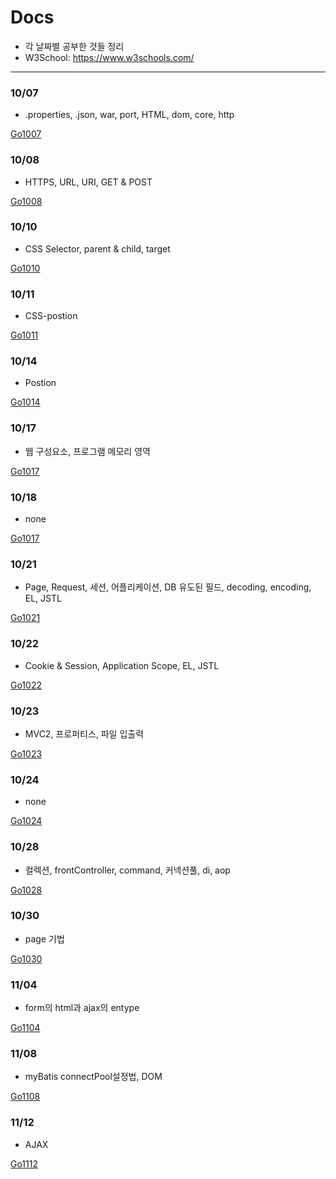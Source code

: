 # Docs

-   각 날짜별 공부한 것들 정리
-   W3School: https://www.w3schools.com/

---

### 10/07

-   .properties, .json, war, port, HTML, dom, core, http

[Go1007](https://github.com/MristerWing/PrivateProject/tree/master/5.MVC/Docs/1007)

### 10/08

-   HTTPS, URL, URI, GET & POST

[Go1008](https://github.com/MristerWing/PrivateProject/tree/master/5.MVC/Docs/1008)

### 10/10

-   CSS Selector, parent & child, target

[Go1010](https://github.com/MristerWing/PrivateProject/tree/master/5.MVC/Docs/1010)

### 10/11

-   CSS-postion

[Go1011](https://github.com/MristerWing/PrivateProject/tree/master/5.MVC/Docs/1011)

### 10/14

-   Postion

[Go1014](https://github.com/MristerWing/PrivateProject/tree/master/5.MVC/Docs/1014)

### 10/17

-   웹 구성요소, 프로그램 메모리 영역

[Go1017](https://github.com/MristerWing/PrivateProject/tree/master/5.MVC/Docs/1017)

### 10/18

-   none

[Go1017](https://github.com/MristerWing/PrivateProject/tree/master/5.MVC/Docs/1018)

### 10/21

-   Page, Request, 세션, 어플리케이션, DB 유도된 필드, decoding, encoding, EL, JSTL

[Go1021](https://github.com/MristerWing/PrivateProject/tree/master/5.MVC/Docs/1021)

### 10/22

-   Cookie & Session, Application Scope, EL, JSTL

[Go1022](https://github.com/MristerWing/PrivateProject/tree/master/5.MVC/Docs/1022)

### 10/23

-   MVC2, 프로퍼티스, 파일 입출력

[Go1023](https://github.com/MristerWing/PrivateProject/tree/master/5.MVC/Docs/1023)

### 10/24

-   none

[Go1024](https://github.com/MristerWing/PrivateProject/tree/master/5.MVC/Docs/1024)

### 10/28

-   컬렉션, frontController, command, 커넥션풀, di, aop

[Go1028](https://github.com/MristerWing/PrivateProject/tree/master/5.MVC/Docs/1028)

### 10/30

-   page 기법

[Go1030](https://github.com/MristerWing/PrivateProject/tree/master/5.MVC/Docs/1030)

### 11/04

-   form의 html과 ajax의 entype

[Go1104](https://github.com/MristerWing/PrivateProject/tree/master/5.MVC/Docs/1104)

### 11/08

-   myBatis connectPool설정법, DOM

[Go1108](https://github.com/MristerWing/PrivateProject/tree/master/5.MVC/Docs/1108)

### 11/12

-   AJAX

[Go1112](https://github.com/MristerWing/PrivateProject/tree/master/5.MVC/Docs/1112)

